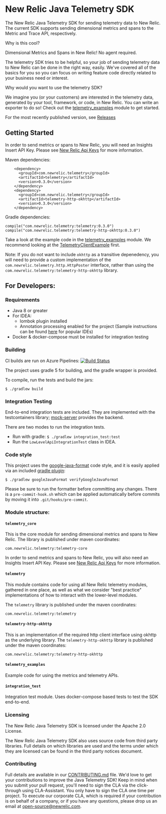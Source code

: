 # New Relic Java Telemetry SDK 
The New Relic Java Telemetry SDK for sending telemetry data to New Relic.
The current SDK supports sending dimensional metrics and spans to the Metric and Trace API, respectively.

Why is this cool?

Dimensional Metrics and Spans in New Relic! No agent required. 

The telemetry SDK tries to be helpful, so your job of sending telemetry data to New Relic can be done in the right way, easily. We've covered all of the basics for you so you can focus on writing feature code directly related to your business need or interest.

Why would you want to use the telemetry SDK?

We imagine you (or your customers) are interested in the telemetry data, generated by your tool, framework, or code, in New Relic. You can write an exporter to do so! Check out the [telemetry_examples](telemetry_examples) module to get started.

For the most recently published version, see [Releases](https://github.com/newrelic/newrelic-telemetry-sdk-java/releases)

## Getting Started

In order to send metrics or spans to New Relic, you will need an Insights Insert API Key. 
Please see [New Relic Api Keys](https://docs.newrelic.com/docs/apis/getting-started/intro-apis/understand-new-relic-api-keys#user-api-key)
for more information.

Maven dependencies:

```
    <dependency>
      <groupId>com.newrelic.telemetry</groupId>
      <artifactId>telemetry</artifactId>
      <version>0.3.0</version>
    </dependency>
    <dependency>
      <groupId>com.newrelic.telemetry</groupId>
      <artifactId>telemetry-http-okhttp</artifactId>
      <version>0.3.0</version>
    </dependency>
```

Gradle dependencies: 

```
compile("com.newrelic.telemetry:telemetry:0.3.0")
compile("com.newrelic.telemetry:telemetry-http-okhttp:0.3.0")
```

Take a look at the example code in the [telemetry_examples](telemetry_examples) module. 
We recommend looking at the [TelemetryClientExample](telemetry_examples/src/main/java/com/newrelic/telemetry/exapmles/TelemetryClientExample.java)
first.

Note: If you do not want to include `okhttp` as a transitive depenedency, you will need to provide a custom implementation of the 
`com.newrelic.telemetry.http.HttpPoster` interface, rather than using the `com.newrelic.telemetry:telemetry-http-okhttp` library.

## For Developers: 
### Requirements

* Java 8 or greater
* For IDEA:
    * lombok plugin installed
    * Annotation processing enabled for the project (Sample instructions can be found [here](https://immutables.github.io/apt.html) for popular IDEs)
* Docker & docker-compose must be installed for integration testing

### Building
CI builds are run on Azure Pipelines: 
[![Build Status](https://dev.azure.com/newrelic-builds/java/_apis/build/status/PR%20build%20for%20java%20telemetry?branchName=master)](https://dev.azure.com/newrelic-builds/java/_build/latest?definitionId=8&branchName=master)

The project uses gradle 5 for building, and the gradle wrapper is provided.

To compile, run the tests and build the jars:

`$ ./gradlew build`

### Integration Testing

End-to-end integration tests are included. 
They are implemented with the testcontainers library; [mock-server](https://github.com/jamesdbloom/mockserver) provides the backend.

There are two modes to run the integration tests.
* Run with gradle: `$ ./gradlew integration_test:test`
* Run the `LowLevelApiIntegrationTest` class in IDEA.

### Code style
This project uses the [google-java-format](https://github.com/google/google-java-format) code style, and it is 
easily applied via an included [gradle plugin](https://github.com/sherter/google-java-format-gradle-plugin):

`$ ./gradlew googleJavaFormat verifyGoogleJavaFormat`

Please be sure to run the formatter before committing any changes. There is a `pre-commit-hook.sh` which can 
be applied automatically before commits by moving it into `.git/hooks/pre-commit`.

### Module structure:

#### `telemetry_core`
This is the core module for sending dimensional metrics and spans to New Relic. The library is published under maven coordinates:

`com.newrelic.telemetry:telemetry-core`

In order to send metrics and spans to New Relic, you will also need an Insights Insert API Key. 
Please see [New Relic Api Keys](https://docs.newrelic.com/docs/apis/getting-started/intro-apis/understand-new-relic-api-keys#user-api-key)
for more information.

#### `telemetry`
This module contains code for using all New Relic telemetry modules, gathered in one place, as well as what we 
consider "best practice" implementations of how to interact with the lower-level modules.

The `telemetry` library is published under the maven coordinates:

`com.newrelic.telemetry:telemetry`

#### `telemetry-http-okhttp`
This is an implementation of the required http client interface using okhttp as the underlying library.
The `telemetry-http-okhttp` library is published under the maven coordinates:

`com.newrelic.telemetry:telemetry-http-okhttp`

#### `telemetry_examples`
Example code for using the metrics and telemetry APIs.

#### `integration_test`
Integration test module. Uses docker-compose based tests to test the SDK end-to-end.

### Licensing
The New Relic Java Telemetry SDK is licensed under the Apache 2.0 License.

The New Relic Java Telemetry SDK also uses source code from third party libraries. 
Full details on which libraries are used and the terms under which they are licensed can be found in the 
third party notices document.

### Contributing
Full details are available in our [CONTRIBUTING.md](CONTRIBUTING.md) file. 
We'd love to get your contributions to improve the Java Telemetry SDK! Keep in mind when you submit your pull request, you'll need to sign the CLA via the click-through using CLA-Assistant. You only have to sign the CLA one time per project.
To execute our corporate CLA, which is required if your contribution is on behalf of a company, or if you have any questions, please drop us an email at open-source@newrelic.com. 
